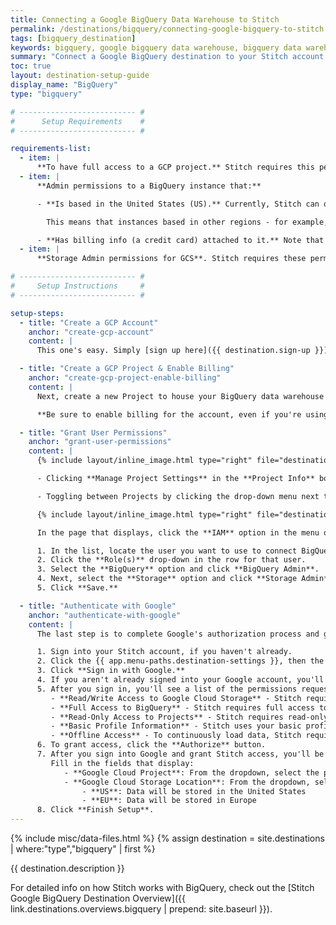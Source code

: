 ```yaml
---
title: Connecting a Google BigQuery Data Warehouse to Stitch
permalink: /destinations/bigquery/connecting-google-bigquery-to-stitch
tags: [bigquery_destination]
keywords: bigquery, google bigquery data warehouse, bigquery data warehouse, bigquery etl, etl to bigquery, bigquery destination
summary: "Connect a Google BigQuery destination to your Stitch account."
toc: true
layout: destination-setup-guide
display_name: "BigQuery"
type: "bigquery"

# -------------------------- #
#      Setup Requirements    #
# -------------------------- #

requirements-list:
  - item: |
      **To have full access to a GCP project.** Stitch requires this permission to create datasets and load data into BigQuery.
  - item: |
      **Admin permissions to a BigQuery instance that:**

      - **Is based in the United States (US).** Currently, Stitch can only create US-based Google Cloud Storage (GCS) buckets, which are required for the replication process. US-based buckets are only compatible with US-based BigQuery instances.

        This means that instances based in other regions - for example, the EU - will not currently work with Stitch's {{ destination.display_name }} destination. If you're interested in Stitch supporting this feature, [please let us know](mailto:{{ site.support }}).

      - **Has billing info (a credit card) attached to it.** Note that even if you're using BigQuery's free trial option, billing must still be enabled or Stitch will encounter issues with loading data into your data warehouse. [Instructions for setting up and connecting a billing account to a BigQuery instance can be found here.]({{ destination.enable-billing }}){:target="_blank"}
  - item: |
      **Storage Admin permissions for GCS**. Stitch requires these permissions to [create and use a GCS bucket](https://cloud.google.com/storage/docs/access-control/bucket-level-iam){:target="_blank"} to load replicated data into BigQuery.

# -------------------------- #
#     Setup Instructions     #
# -------------------------- #

setup-steps:
  - title: "Create a GCP Account"
    anchor: "create-gcp-account"
    content: |
      This one's easy. Simply [sign up here]({{ destination.sign-up }}) and you'll receive a $300 credit.

  - title: "Create a GCP Project & Enable Billing"
    anchor: "create-gcp-project-enable-billing"
    content: |
      Next, create a new Project to house your BigQuery data warehouse by following [these instructions]({{ destination.setup-project }}).

      **Be sure to enable billing for the account, even if you're using the free trial option.** If billing isn't enabled, Stitch will encounter issues when loading data into your data warehouse.

  - title: "Grant User Permissions"
    anchor: "grant-user-permissions"
    content: |
      {% include layout/inline_image.html type="right" file="destinations/bigquery-dashboard-project-info.png" alt="The Project Info box on the GCP Platform Dashboard page." max-width="250px" %}After the Project has been created, **open the Project in the GCP console**. You can do this by either:

      - Clicking **Manage Project Settings** in the **Project Info** box on the dashboard page, as seen to the right.

      - Toggling between Projects by clicking the drop-down menu next to the Google Cloud Platform logo in the upper-left corner.

      {% include layout/inline_image.html type="right" file="destinations/bigquery-user-permissions.gif" alt="Assigning BigQuery Admin & Storage Admin permissions to a GCP user." max-width="425px" %}

      In the page that displays, click the **IAM** option in the menu on the left side of the page. This will display a page of all the members that have access to the Project.

      1. In the list, locate the user you want to use to connect BigQuery to Stitch.
      2. Click the **Role(s)** drop-down in the row for that user.
      3. Select the **BigQuery** option and click **BigQuery Admin**.
      4. Next, select the **Storage** option and click **Storage Admin**.
      5. Click **Save.**

  - title: "Authenticate with Google"
    anchor: "authenticate-with-google"
    content: |
      The last step is to complete Google's authorization process and grant Stitch access to the BigQuery project you created in Step 2.

      1. Sign into your Stitch account, if you haven't already.
      2. Click the {{ app.menu-paths.destination-settings }}, then the **{{ destination.display_name }}** icon.
      3. Click **Sign in with Google.**
      4. If you aren't already signed into your Google account, you'll be prompted for your credentials. **Sign in as the same user you granted BigQuery and Storage Admin permissions to in [Step 3](#grant-user-permissions).**
      5. After you sign in, you'll see a list of the permissions requested by Stitch:
         - **Read/Write Access to Google Cloud Storage** - Stitch requires Read/Write access to create and use a GCS bucket to load replicated data into BigQuery.
         - **Full Access to BigQuery** - Stitch requires full access to be able to create datasets and load data into BigQuery.
         - **Read-Only Access to Projects** - Stitch requires read-only access to projects to allow you to select a project to use during the BigQuery setup process.
         - **Basic Profile Information** - Stitch uses your basic profile info to retrieve your user ID.
         - **Offline Access** - To continuously load data, Stitch requires offline access. This is so the authorization token generated during setup process can be used for more than an hour after the initial auth.
      6. To grant access, click the **Authorize** button.
      7. After you sign into Google and grant Stitch access, you'll be redirected back to Stitch.
         Fill in the fields that display: 
            - **Google Cloud Project**: From the dropdown, select the project you created in [Step 2](#create-gcp-project-enable-billing).
            - **Google Cloud Storage Location**: From the dropdown, select the location where data should be stored:
                - **US**: Data will be stored in the United States
                - **EU**: Data will be stored in Europe
      8. Click **Finish Setup**.
---
```

{% include misc/data-files.html %}
{% assign destination = site.destinations | where:"type","bigquery" | first %}

{{ destination.description }}

For detailed info on how Stitch works with BigQuery, check out the [Stitch Google BigQuery Destination Overview]({{ link.destinations.overviews.bigquery | prepend: site.baseurl }}).
